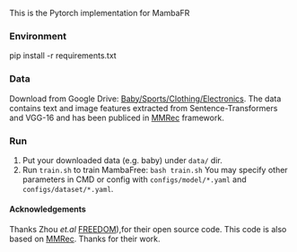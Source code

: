 This is the Pytorch implementation for MambaFR

### Environment

pip install -r requirements.txt

### Data

Download from Google Drive: [Baby/Sports/Clothing/Electronics](https://drive.google.com/drive/folders/13cBy1EA_saTUuXxVllKgtfci2A09jyaG).
The data contains text and image features extracted from Sentence-Transformers and VGG-16 and has been publiced in [MMRec](https://github.com/enoche/MMRec) framework.

### Run

1. Put your downloaded data (e.g. baby) under `data/` dir.
2. Run `train.sh` to train MambaFree:
  `bash train.sh`
You may specify other parameters in CMD or config with `configs/model/*.yaml` and `configs/dataset/*.yaml`.

#### Acknowledgements

Thanks Zhou _et.al_ [FREEDOM](https://github.com/enoche/FREEDOM)),for their open source code.
This code is also based on [MMRec](https://github.com/enoche/MMRec). Thanks for their work.
